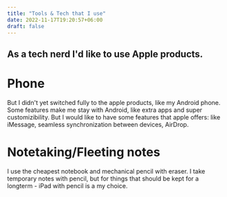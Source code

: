 ```yaml
---
title: "Tools & Tech that I use"
date: 2022-11-17T19:20:57+06:00
draft: false
---
```


## As a tech nerd I'd like to use Apple products.

# Phone
But I didn't yet switched fully to the apple products, like my Android phone.
Some features make me stay with Android, like extra apps and super customizibility. 
But I would like to have some features that apple offers: like iMessage, seamless synchronization between devices, AirDrop.

# Notetaking/Fleeting notes
I use the cheapest notebook and mechanical pencil with eraser. I take temporary notes with pencil, but for things that should be kept for a longterm - iPad with pencil is a my choice.

